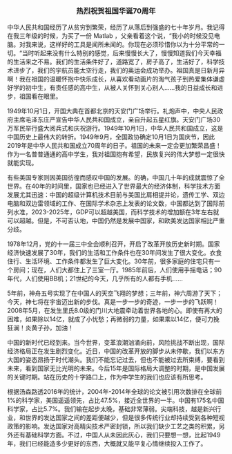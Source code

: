 ### <center>热烈祝贺祖国华诞70周年</center>

​	中华人民共和国经历了从贫穷到繁荣，经历了从落后到强盛的七十年岁月。我记得在我三年级的时候，为买了一份 Matlab ，父亲看着这个说，“我小的时候没见电脑。对我来说，这样好的工具是闻所未闻的。你现在必须珍惜你以为十分平常的一切。“当时听起来没有什么特别的感觉，后来慢慢长大了，慢慢知道我们今天幸福的生活来之不易。我们的生活条件好了，道路宽了，房子高了，生活好了，科学技术进步了，我们的宇航员能太空行走，我们的奥运会成功举办。祖国真是日新月异啊！我在祖国的温暖怀抱中快乐成长，从喜欢看动画片的淘气孩子到热爱集体谦虚好学的初中生，有责任感的高中生，从被人关怀到关心别人......我的日益成长和进步，祖国看在眼里。

​	1949年10月1日，开国大典在首都北京的天安门广场举行。礼炮声中，中央人民政府主席毛泽东庄严宣告中华人民共和国成立，亲自升起五星红旗。天安门广场30万军民举行盛大阅兵式和庆祝游行。1949年10月1日，中华人民共和国成立，这是中国历史上最伟大的转折。1949年9月，全国政协确定10月1日为国庆节，因此2019年是中华人民共和国成立70周年的日子。祖国的未来一定会更加繁荣昌盛！作为一名普普通通的高中学生，我对祖国抱有希望，民族复兴的伟大梦想一定很快就能实现。

​	有些美国专家则因美国彷徨而感叹中国的发展。的确，中国几十年的成就震惊了全世界。在40年的时间里，国家也已经进入了世界最大的经济体制，科学技术方面发展尤其迅速：中国的超级计算机技术目前与美国比肩相提并论，遗传工学、双边电脑和双边雷领域的工作、在国际学术杂志上发表的论文数，中国都达到了国际前列水准，2023-2025年，GDP可以超越美国，而科学技术的增加额在3年左右就可以超越。但是，不可否认地，中国仍然是发展中国家，和欧美发达国家相比严重分歧。

​	1978年12月，党的十一届三中全会顺利召开，开启了改革开放历史新时期。国家经济快速发展了30年，我们的生活和工作条件也在30年间发生了很大变化。衣食住行、生活环境、工作条件都发生了巨大变化。30年前，很多家庭的住宅只有一个房间；现在，人们大都住上了三室一厅。1985年前后，人们使用手摇电话；90年代，人们使用BB机；21世纪的今天，几乎所有的人都有手机......

​	5年前，神舟五号实现了在中国人的天空飞翔的梦想；三年前，神六周游了天下；今天，神七将在宇宙迈出新的步伐。真是一步一步的奇迹，一步一步的飞跃啊！2008年5月，在发生里氏8.0级的门川大地震牵动着世界各地的心。即使有再大的困难，如果除以14亿，就成了小忧愁；再微弱的力量，如果乘以14亿，便可力挽狂澜！炎黄子孙，加油！

​	中国的新时代已经到来。当今世界，变革浪潮汹涌向前，风险挑战不断出现，国际经济格局正在发生剧烈变化。近日，中国的改革开放的脚步从未停歇，我们以东方大国的姿态昂扬于时代潮头。我们不能忘记过去，但也不能被过去所束缚，要看到未来，看到国家无比光明的未来。今后15年是国际格局大调整的时期，是中国发展的关键时期。站在历史的十字路口上，作为中学生的我们也应该有所思考。

​	根据汤森路透2016年的统计，2004年-2014年全球的论文被引用次数排在全球前1%的科学家，美国遥遥领先，占比47.5%，接近全世界的一半。中国有175名中国科学家，占比5.7%。我们输在起步太晚，基础非常薄弱。尖端科技，越是新兴行业，和世界的发达国家之间的差距便越少，但是很多传统行业却持续受到各种短视政策的影响。发达国家对高精尖技术严密封锁，所以我们缺少工艺之类的积累，另外还有基础科学方面。不过，中国人从未因此灰心，我们只要想一想，比起1949年，我们已经能造多少更好的东西，大概就又能平复心情继续投入工作了。
